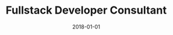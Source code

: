 ---
title: "Fullstack Developer Consultant"
company: "DBA"
date: 2018-01-01
highlights: [
  'Performance improvements of Umbraco website.',
  'Optimize accessibility based on WCAG standard.',
]
skills: []
__highlights: ['Website optimization', 'Performance improvements']
__skills: ['JavaScript', 'Umbraco']
website: 'https://guide.dba.dk'
image: './files/dba-guide-logo.svg'
imageAlt: 'DBA Guide Logo'
---